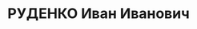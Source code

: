 ---
title: РУДЕНКО Иван Иванович
description: 'Род. в 1900, с. Екатериновка, Харьковская губ.

  Приговор: 07.12.1937 – ВМН'
---